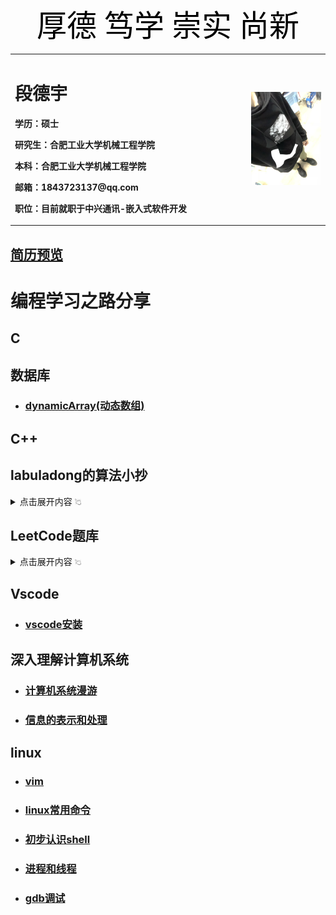 <div align='center'><font color=black size=7 face="微软雅黑">厚德 笃学 崇实 尚新</font></div>
<table border="0">
  <tr>
    <td width="75%">
      <h1>段德宇</h1>
      <p><b>学历：硕士</b></p>
      <p><b>研究生：合肥工业大学机械工程学院</b></p>
      <p><b>本科：合肥工业大学机械工程学院</b></p>
      <p><b>邮箱：1843723137@qq.com</b></p>
      <p><b>职位：目前就职于中兴通讯-嵌入式软件开发</b></p>
    </td>
    <td width="25%">
    <img src="life_photo.jpg">
    </td>
  </tr>
</table>

## [**简历预览**](/段德宇嵌入式简历.pdf)  

# **编程学习之路分享**

## C

## 数据库  
+ ### [dynamicArray(动态数组)](/database/dynamicArray.md)


## C++

## labuladong的算法小抄
<details>
  <summary>点击展开内容  <img src="hand.jpg" width="2%"></summary>
  <a href="/文件名">程序员努力建设中</a>
</details>  

## LeetCode题库
<details>
  <summary>点击展开内容  <img src="hand.jpg" width="2%"></summary>
  <a href="/文件名">程序员努力建设中</a>
</details>  

## Vscode

+ ### [vscode安装](/vscode_install.pdf)

## 深入理解计算机系统
+ ### [计算机系统漫游](/深入理解计算机系统/计算机系统漫游.md)
+ ### [信息的表示和处理](/深入理解计算机系统/信息的表示和处理.md)

## linux
+ ### [vim](/linux/vim.md)
+ ### [linux常用命令](/linux/command.md)
+ ### [初步认识shell](/linux/shell.md)
+ ### [进程和线程](/linux/process_and_thread.md)
+ ### [gdb调试](/linux/gdb.md)
